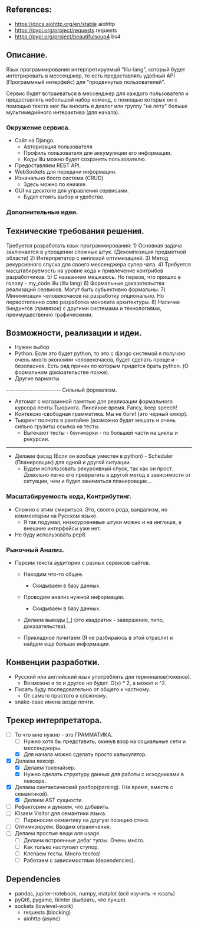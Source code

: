 ## References:

- https://docs.aiohttp.org/en/stable          aiohttp
- https://pypi.org/project/requests           requests
- https://pypi.org/project/beautifulsoup4     bs4


## Описание.
Язык программирования интерпретируемый "lilu-lang", который будет интегрировать в мессенджер, 
то есть предоставлять удобный API (Программный интерфейс) для "продвинутых пользователей".

Сервис будет встраиваться в мессенджер для каждого пользователя и предоставлять небольшой набор команд, 
с помощью которых он с помощью текста мог бы вносить в диалог или группу "на лету" 
больше мультимедийного интерактива (для начала).

### Окружение сервиса.
* Сайт на Django.
    - Авторизация пользователя
    - Профиль пользователя для аккумуляции его информации.
    - Коды lilu можно будет сохранять пользователю.
* Предоставляем REST API.
* WebSockets для передачи информации.
* Изначально блого система (CRUD)
    - Здесь можно по книжке.
* GUI на десктопе для управления сервисами.
    - Будет стоять выбор и удобство.

### Дополнительные идеи.



## Технические требования решения.
Требуется разработать язык программирования:
    1) Основная задача заключается в упрощении сложных штук. (Декомпозиция предметной области)
    2) Интерпретатор с неплохой оптимизацией.
    3) Метод рекурсивного спуска для своего мессенджера супер чата.
    4) Требуется масштабируемость на уровне кода и привлечение контрибов разработчиков.
    5) С названием мешкаюсь. Но первое, что пришло в голову - my_code.lilu (lilu lang)
    6) Формальные доказательства реализаций сервисов. Могут быть субьективно формальны.
    7) Минимизация человекочасов на разработку опционально. Но первостепенно соло разработка монолита архитектуры.
    8) Наличие биндингов (привязок) с другими системами и технологиями, преимущественно графическими.


## Возможности, реализации и идеи.
- Нужен выбор
- Python. Если это будет python, то это с django системой я получаю очень много 
  экономии человекочасов, будет сделать проще и - безопаснее. 
  Есть ряд причин по которым придется брать python. (О формальном доказательстве позже).
- Другие варианты.

----------------------- Сильный формализм.
- Автомат с магазинной памятью для реализации формального курсора ленты Тьюринга. Линейное время. Fancy, keep speech!
- Контексно-свободная грамматика. Мы не боги! (это черный юмор).
- Тьюринг полнота в рантайме (возможно будет мешать и очень сильно грузить) ссылка на тесты.
    - Вытекают тесты - бенчмарки - по большей части на циклы и рекурсии.
-----------------------

- Делаем фасад (Если он вообще уместен в python) - Scheduler (Планировщик) для одной и другой ситуации.
    - Будем использовать рекурсивный спуск, так как он прост. Довольно легко его превратить в другой метод в зависимости от ситуации, чем и будет заниматься планировщик...

### Масштабируемость кода, Контрибутинг.
- Сложно с этим смириться. Это, своего рода, вандализм, но комментарии на Русском языке.
    - Я так подумал, низкоуровневые штуки можно и на инглише, а внешние интерфейсы уже нет.
- Не буду использовать pep8.

### Рыночный Анализ.
- Парсим текста аудитории с разных сервисов сайтов.
    - Находим что-то общее.
        - Скидываем в базу данных.
    - Проводим анализ нужной информации.
        - Скидываем в базу данных.
    - Делаем выводы [_]  (это квадратик - завершение, типо, доказательства).

    - Прикладное почитаем (Я не разбираюсь в этой отрасли) и найдем еще больше информации.

## Конвенции разработки.
- Русский или английский язык употреблять для терминалов(токенов).
    - Возможно и то и другое но будет. O(x) * 2, а может и ^2.
- Писать буду последовательно от общего к частному.
    - От самого простого к сложному.
- snake-case имена везде почти.

## Трекер интерпретатора.
- [ ] То что мне нужно - это ГРАММАТИКА.
   - [ ] Нужно хотя бы представить, окинув взор на социальные сети и мессенджеры.
   - [X] Для начала можно сделать просто калькулятор.

- [X] Делаем лексер.
   - [X] Делаем токенайзер.
   - [X] Нужно сделать структуру данных для работы с исходниками в лексере.

- [X] Делаем синтаксический разбор(parsing). (На время, вместе c семантикой).
   - [X] Делаем AST сущности.

- [ ] Рефакторим и думаем, что добавить.
-[ ] Юзаем Visitor для семантики языка.
    - [ ] Переносим семантику на другую позицию стека.
- [ ] Оптимизируем. Вводим ограничения.
- [ ] Делаем простые вещи аля usage.
    - [ ] Делаем встроенные дебаг тулзы. Очень много.
    - [ ] Как только наступает ступор,
    - [ ] Клёпаем тесты. Много тестов!
    - [ ] Работаем с зависимостями (dependencies).

## Dependencies
- pandas, jupiter-notebook, numpy, matplot (всё изучить -> юзать)
- pyQt6, pygame, tkinter (выбрать, что лучше)
- sockets (lowlevel-work)
    - requests (blocking)
    - aiohttp (async)


